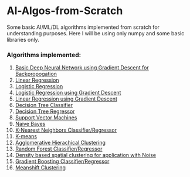 # Al-Algos-from-Scratch
Some basic AI/ML/DL algorithms implemented from scratch for understanding purposes. Here I will be using only numpy and some basic libraries only.


### Algorithms implemented:
1. [Basic Deep Neural Network using Gradient Descent for Backpropogation](https://github.com/adityajn105/Al-Algos-from-Scratch/blob/master/Basic%20Deep%20Neural%20Network/Basic%20NN.ipynb)
2. [Linear Regression](https://github.com/adityajn105/Al-Algos-from-Scratch/blob/master/Linear%20Regression/Linear%20Regression.ipynb)
3. [Logistic Regression](https://github.com/adityajn105/Al-Algos-from-Scratch/blob/master/Logistic%20Regression/Logistic%20Regression.ipynb)
4. [Logistic Regression using Gradient Descent](https://github.com/adityajn105/Al-Algos-from-Scratch/blob/master/SGD%20Classifier/Logistic%20Regression%20(SGD).ipynb)
5. [Linear Regression using Gradient Descent](https://github.com/adityajn105/Al-Algos-from-Scratch/blob/master/SGD%20Regression/Linear%20Regression%20(SGD).ipynb)
6. [Decision Tree Classifier](https://github.com/adityajn105/Al-Algos-from-Scratch/blob/master/Decision%20Tree%20Classifier/Decision%20Tree%20Classifier.ipynb)
7. [Decision Tree Regressor](https://github.com/adityajn105/Al-Algos-from-Scratch/blob/master/Decision%20Tree%20Regressor/Decision%20Tree%20Regressor.ipynb)
8. [Support Vector Machines](https://github.com/adityajn105/Al-Algos-from-Scratch/blob/master/Support%20Vector%20Machines/Support%20Vector%20Machine.ipynb)
9. [Naive Bayes](https://github.com/adityajn105/Al-Algos-from-Scratch/blob/master/NaiveBayes/NaiveBayes.ipynb)
10. [K-Nearest Neighbors Classifier/Regressor](https://github.com/adityajn105/Al-Algos-from-Scratch/tree/master/K-Nearest%20Neighbour)
11. [K-means](https://github.com/adityajn105/Al-Algos-from-Scratch/tree/master/K-Means%20Clustering/Kmeans.ipynb)
12. [Agglomerative Hierachical Clustering](https://github.com/adityajn105/Al-Algos-from-Scratch/blob/master/Agglomerative%20Clustering/Agglomerative%20Hierarchical%20Clustering.ipynb)
13. [Random Forest Classifier/Regressor](https://github.com/adityajn105/Al-Algos-from-Scratch/tree/master/Random%20Forest)
14. [Density based spatial clustering for application with Noise](https://github.com/adityajn105/Al-Algos-from-Scratch/blob/master/DBSCAN%20Clustering/DBSCAN.ipynb)
15. [Gradient Boosting Classifier/Regressor](https://github.com/adityajn105/Al-Algos-from-Scratch/tree/master/Gradient%20Boosting)
16. [Meanshift Clustering](https://github.com/adityajn105/Al-Algos-from-Scratch/blob/master/MeanShift/MeanShift.ipynb)